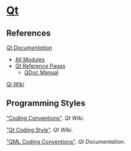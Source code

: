 # [Qt](https://qt.io)

## References

[*Qt Documentation*](https://doc.qt.io)
+ [All Modules](https://doc.qt.io/qt-5/qtmodules.html)
+ [Qt Reference Pages](http://doc.qt.io/qt-5/reference-overview.html)
    + [QDoc Manual](https://doc.qt.io/qt-5/qdoc-index.html)

[*Qi Wiki*](https://wiki.qt.io)

## Programming Styles

["Coding Conventions"](https://wiki.qt.io/Coding_Conventions). *Qt Wiki*.

["Qt Coding Style"](https://wiki.qt.io/Qt_Coding_Style). *Qt Wiki*.

["QML Coding Conventions"](http://doc.qt.io/qt-5/qml-codingconventions.html). *Qt Documentation*.
